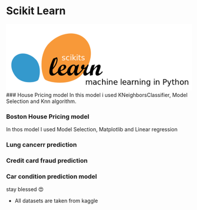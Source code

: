 # Scikit Learn
<img src="https://github.com/abhishekmishra25/SKLEARN-projects/blob/master/scikit-learn-logo.png">
### House Pricing model
In this model i used KNeighborsClassifier, Model Selection and Knn algorithm.

### Boston House Pricing model
In thos model I used Model Selection, Matplotlib and Linear regression

### Lung cancerr prediction



### Credit card fraud prediction



### Car condition prediction model


 stay blessed 😍
- All datasets are taken from kaggle
